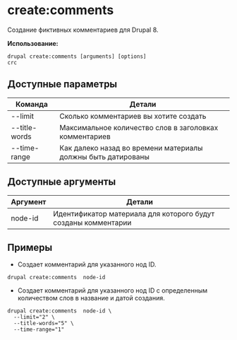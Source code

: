 # create:comments
Создание фиктивных комментариев для Drupal 8.

**Использование:**
```
drupal create:comments [arguments] [options]
crc
```

## Доступные параметры
Команда | Детали
-------|-------------
--limit | Сколько комментариев вы хотите создать
--title-words | Максимальное количество слов в заголовках комментариев
--time-range | Как далеко назад во времени материалы должны быть датированы

## Доступные аргументы
Аргумент | Детали
---------|-------------
node-id | Идентификатор материала для которого будут созданы комментарии

## Примеры
* Создает комментарий для указанного нод ID.
```
drupal create:comments  node-id
```
* Создает комментарий для указанного нод ID с определенным количеством слов в название и датой создания.
```
drupal create:comments  node-id \
  --limit="2" \
  --title-words="5" \
  --time-range="1"
```
